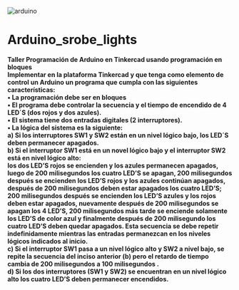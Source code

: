 ![arduino](https://user-images.githubusercontent.com/66097352/115948620-2acf9500-a49d-11eb-9612-a31058aac269.gif)
# Arduino_srobe_lights
<strong>Taller Programación de Arduino en Tinkercad usando programación en bloques<strong /><br />
Implementar en la plataforma Tinkercad y que tenga como elemento de control un Arduino un programa que cumpla con las siguientes características:<br />
• La programación debe ser en bloques <br />
• El programa debe controlar la secuencia y el tiempo de encendido de 4 LED´S (dos rojos y dos azules).<br /> 
• El sistema tiene dos entradas digitales (2 interruptores). <br />
• La lógica del sistema es la siguiente: <br />
a) Si los interruptores SW1 y SW2 están en un nivel lógico bajo, los LED´S deben permanecer apagados.<br />
b) Si el interruptor SW1 está en un novel lógico bajo y el interruptor SW2 está en nivel lógico alto: <br />
los dos LED’S rojos se encienden y los azules permanecen apagados, luego de 200 milisegundos los cuatro LED’S se apagan, 200 milisegundos después se encienden los LED’S rojos y los azules continúan apagados, después de 200 milisegundos deben estar apagados los cuatro LED’S; 200 milisegundos después se encienden los LED’S azules y los rojos deben estar apagados, nuevamente después de 200 milisegundos se apagan los 4 LED’S, 200 milisegundos más tarde se enciende solamente los LED’S de color azul y finalmente después de 200 milisegundo los cuatro LED’S deben quedar apagados. Esta secuencia se debe repetir indefinidamente mientras las entradas permanezcan en los niveles lógicos indicados al inicio.<br />
c) Si el interruptor SW1 pasa a un nivel lógico alto y SW2 a nivel bajo, se repite la secuencia del inciso anterior (b) pero el retardo de tiempo cambia de 200 milisegundos a 100 milisegundos .<br />
d) Si los dos interruptores (SW1 y SW2) se encuentran en un nivel lógico alto los cuatro LED’S deben permanecer encendidos.
